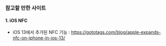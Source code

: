 ### 참고할 만한 사이트 ###

#### 1. iOS NFC ####

* iOS 13에서 추가된 NFC 기능 : https://gototags.com/blog/apple-expands-nfc-on-iphone-in-ios-13/ 
